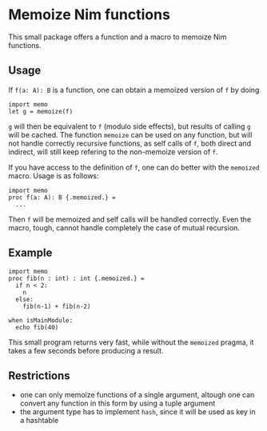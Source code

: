 Memoize Nim functions
=====================

This small package offers a function and a macro to memoize Nim functions.

Usage
-----

If `f(a: A): B` is a function, one can obtain a memoized version of `f` by doing

    import memo
    let g = memoize(f)

`g` will then be equivalent to `f` (modulo side effects), but results of calling `g` will be cached. The function `memoize` can be used on any function, but will not handle correctly recursive functions, as self calls of `f`, both direct and indirect, will still keep refering to the non-memoize version of `f`.

If you have access to the definition of `f`, one can do better with the `memoized` macro. Usage is as follows:

    import memo
    proc f(a: A): B {.memoized.} =
      ...

Then `f` will be memoized and self calls will be handled correctly. Even the macro, tough, cannot handle completely the case of mutual recursion.

Example
-------

    import memo
    proc fib(n : int) : int {.memoized.} =
      if n < 2:
        n
      else:
        fib(n-1) + fib(n-2)

    when isMainModule:
      echo fib(40)

This small program returns very fast, while without the `memoized` pragma, it takes a few seconds before producing a result.

Restrictions
------------

* one can only memoize functions of a single argument, altough one can convert any function in this form by using a tuple argument
* the argument type has to implement ``hash``, since it will be used as key in a hashtable